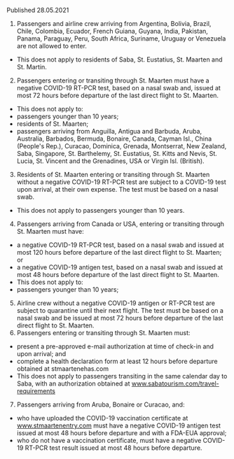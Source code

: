 Published 28.05.2021
1. Passengers and airline crew arriving from Argentina, Bolivia, Brazil, Chile, Colombia, Ecuador, French Guiana, Guyana, India, Pakistan, Panama, Paraguay, Peru, South Africa, Suriname, Uruguay or Venezuela are not allowed to enter.
- This does not apply to residents of Saba, St. Eustatius, St. Maarten and St. Martin. 
2. Passengers entering or transiting through St. Maarten must have a negative COVID-19 RT-PCR test, based on a nasal swab and, issued at most 72 hours before departure of the last direct flight to St. Maarten.
- This does not apply to:
- passengers younger than 10 years;
- residents of St. Maarten;
- passengers arriving from Anguilla, Antigua and Barbuda, Aruba, Australia, Barbados, Bermuda, Bonaire, Canada, Cayman Isl., China (People's Rep.), Curacao, Dominica, Grenada, Montserrat, New Zealand, Saba, Singapore, St. Barthelemy, St. Eustatius, St. Kitts and Nevis, St. Lucia, St. Vincent and the Grenadines, USA or Virgin Isl. (British).
3. Residents of St. Maarten entering or transiting through St. Maarten without a negative COVID-19 RT-PCR test are subject to a COVID-19 test upon arrival, at their own expense. The test must be based on a nasal swab. 
- This does not apply to passengers younger than 10 years.
4. Passengers arriving from Canada or USA, entering or transiting through St. Maarten must have:
- a negative COVID-19 RT-PCR test, based on a nasal swab and issued at most 120 hours before departure of the last direct flight to St. Maarten; or
- a negative COVID-19 antigen test, based on a nasal swab and issued at most 48 hours before departure of the last direct flight to St. Maarten.
- This does not apply to:
- passengers younger than 10 years;
5. Airline crew without a negative COVID-19 antigen or RT-PCR test are subject to quarantine until their next flight. The test must be based on a nasal swab and be issued at most 72 hours before departure of the last direct flight to St. Maarten.
6. Passengers entering or transiting through St. Maarten must:
- present a pre-approved e-mail authorization at time of check-in and upon arrival; and
- complete a health declaration form at least 12 hours before departure obtained at stmaartenehas.com
- This does not apply to passengers transiting in the same calendar day to Saba, with an authorization obtained at <a href="http://www.sabatourism.com/travel-requirements">www.sabatourism.com/travel-requirements</a> 
7. Passengers arriving from Aruba, Bonaire or Curacao, and:
- who have uploaded the COVID-19 vaccination certificate at <a href="http://www.stmaartenentry.com/">www.stmaartenentry.com</a> must have a negative COVID-19 antigen test issued at most 48 hours before departure and with a FDA-EUA approval; 
- who do not have a vaccination certificate, must have a negative COVID-19 RT-PCR test result issued at most 48 hours before departure.

